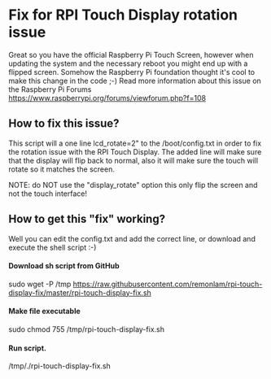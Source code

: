 # Fix for RPI Touch Display rotation issue

Great so you have the official Raspberry Pi Touch Screen, however when updating the system and the necessary reboot you might end up with a flipped screen.
Somehow the Raspberry Pi foundation thought it's cool to make this change in the code ;-)
Read more information about this issue on the Raspberry Pi Forums https://www.raspberrypi.org/forums/viewforum.php?f=108

## How to fix this issue?
This script will a one line lcd_rotate=2" to the /boot/config.txt in order to fix the rotation issue with the RPI Touch Display.
The added line will make sure that the display will flip back to normal, also it will make sure the touch will rotate so it matches the screen.

NOTE: do NOT use the "display_rotate" option this only flip the screen and not the touch interface!

## How to get this "fix" working?
Well you can edit the config.txt and add the correct line, or download and execute the shell script :-)

#### Download sh script from GitHub
sudo wget -P /tmp https://raw.githubusercontent.com/remonlam/rpi-touch-display-fix/master/rpi-touch-display-fix.sh

#### Make file executable
sudo chmod 755 /tmp/rpi-touch-display-fix.sh

#### Run script.
/tmp/./rpi-touch-display-fix.sh
